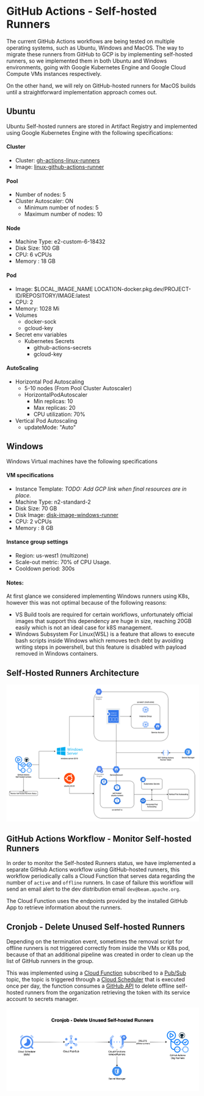 <!--
    Licensed to the Apache Software Foundation (ASF) under one
    or more contributor license agreements.  See the NOTICE file
    distributed with this work for additional information
    regarding copyright ownership.  The ASF licenses this file
    to you under the Apache License, Version 2.0 (the
    "License"); you may not use this file except in compliance
    with the License.  You may obtain a copy of the License at

      http://www.apache.org/licenses/LICENSE-2.0

    Unless required by applicable law or agreed to in writing, software
    distributed under the License is distributed on an "AS IS" BASIS,
    WITHOUT WARRANTIES OR CONDITIONS OF ANY KIND, either express or implied.
    See the License for the specific language governing permissions and
    limitations under the License.
-->
# GitHub Actions - Self-hosted Runners
The current GitHub Actions workflows are being tested on multiple operating systems, such as Ubuntu, Windows and MacOS. The way to migrate these runners from GitHub to GCP is by implementing self-hosted runners, so we implemented them in both Ubuntu and Windows environments, going with Google Kubernetes Engine and Google Cloud Compute VMs instances respectively.

On the other hand, we will rely on GitHub-hosted runners for MacOS builds until a straightforward implementation approach comes out.

## Ubuntu
Ubuntu Self-hosted runners are stored in Artifact Registry and implemented using Google Kubernetes Engine with the following specifications:

#### Cluster
* Cluster: [gh-actions-linux-runners](https://console.cloud.google.com/kubernetes/clusters/details/us-central1-a/gh-actions-linux-runners/details?project=apache-beam-testing)
* Image: [linux-github-actions-runner](https://console.cloud.google.com/artifacts/docker/apache-beam-testing/us-central1/beam-github-actions/linux-github-actions-runner?project=apache-beam-testing)

#### Pool
* Number of nodes: 5
* Cluster Autoscaler: ON
  * Minimum number of nodes: 5
  * Maximum number of nodes: 10

#### Node
* Machine Type: e2-custom-6-18432
* Disk Size: 100 GB
* CPU: 6 vCPUs
* Memory : 18 GB

#### Pod
* Image: $LOCAL_IMAGE_NAME LOCATION-docker.pkg.dev/PROJECT-ID/REPOSITORY/IMAGE:latest
* CPU: 2
* Memory: 1028 Mi
* Volumes
  * docker-sock
  * gcloud-key
* Secret env variables
  * Kubernetes Secrets
    * github-actions-secrets
    * gcloud-key

#### AutoScaling
* Horizontal Pod Autoscaling
  * 5-10 nodes (From Pool Cluster Autoscaler)
  * HorizontalPodAutoscaler
    * Min replicas: 10
    * Max replicas: 20
    * CPU utilization: 70%
* Vertical Pod Autoscaling
  * updateMode: "Auto"


## Windows
Windows Virtual machines have the following specifications

#### VM specifications
* Instance Template: _TODO: Add GCP link when final resources are in place._
* Machine Type: n2-standard-2
* Disk Size: 70 GB
* Disk Image: [disk-image-windows-runner](https://console.cloud.google.com/compute/imagesDetail/projects/apache-beam-testing/global/images/disk-image-windows-runner?project=apache-beam-testing)
* CPU: 2 vCPUs
* Memory : 8 GB

#### Instance group settings
* Region: us-west1 (multizone)
* Scale-out metric: 70% of CPU Usage.
* Cooldown period: 300s

#### Notes:
At first glance we considered implementing Windows runners using K8s, however this was not optimal because of the following reasons:

* VS Build tools are required for certain workflows, unfortunately official images that support this dependency are huge in size, reaching 20GB easily which is not an ideal case for k8S management.
* Windows Subsystem For Linux(WSL) is a feature that allows to execute bash scripts inside Windows which removes tech debt by avoiding writing steps in powershell, but this feature is disabled with payload removed in Windows containers.


## Self-Hosted Runners Architecture
![Diagram](diagrams/self-hosted-runners-architecture.png)


## GitHub Actions Workflow - Monitor Self-hosted Runners

In order to monitor the Self-hosted Runners status, we have implemented a separate GitHub Actions workflow using GitHub-hosted runners, this workflow periodically calls a Cloud Function that serves data regarding the number of `active` and `offline` runners. In case of failure this workflow will send an email
alert to the dev distribution email `dev@beam.apache.org`.

The Cloud Function uses the endpoints provided by the installed GitHub App to retrieve information about the runners.

## Cronjob - Delete Unused Self-hosted Runners

Depending on the termination event, sometimes the removal script for offline runners is not triggered correctly from inside the VMs or K8s pod, because of that an additional pipeline was created in order to clean up the list of GitHub runners in the group.

This was implemented using a [Cloud Function](https://console.cloud.google.com/functions/details/us-central1/remove-self-hosted-runners-group?env=gen1&project=apache-beam-testing&tab=source) subscribed to a [Pub/Sub](https://console.cloud.google.com/cloudpubsub/topic/detail/remove-runners?referrer=search&project=apache-beam-testing) topic, the topic is triggered through a [Cloud Scheduler](https://console.cloud.google.com/cloudscheduler/jobs/edit/us-central1/runners-clean-up-schedule?project=apache-beam-testing) that is executed once per day, the function consumes a [GitHub API](https://docs.github.com/en/rest/reference/actions#delete-a-self-hosted-runner-from-an-organization) to delete offline self-hosted runners from the organization retrieving the token with its service account to secrets manager.


![Delete Offline Self-hosted Runners](diagrams/self-hosted-runners-delete-function.png)
